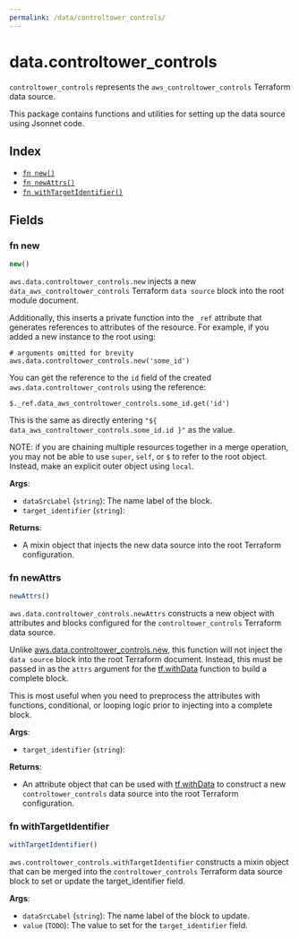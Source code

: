 ```yaml
---
permalink: /data/controltower_controls/
---
```


# data.controltower_controls

`controltower_controls` represents the `aws_controltower_controls` Terraform data source.



This package contains functions and utilities for setting up the data source using Jsonnet code.


## Index

* [`fn new()`](#fn-new)
* [`fn newAttrs()`](#fn-newattrs)
* [`fn withTargetIdentifier()`](#fn-withtargetidentifier)

## Fields

### fn new

```ts
new()
```


`aws.data.controltower_controls.new` injects a new `data_aws_controltower_controls` Terraform `data source`
block into the root module document.

Additionally, this inserts a private function into the `_ref` attribute that generates references to attributes of the
resource. For example, if you added a new instance to the root using:

    # arguments omitted for brevity
    aws.data.controltower_controls.new('some_id')

You can get the reference to the `id` field of the created `aws.data.controltower_controls` using the reference:

    $._ref.data_aws_controltower_controls.some_id.get('id')

This is the same as directly entering `"${ data_aws_controltower_controls.some_id.id }"` as the value.

NOTE: if you are chaining multiple resources together in a merge operation, you may not be able to use `super`, `self`,
or `$` to refer to the root object. Instead, make an explicit outer object using `local`.

**Args**:
  - `dataSrcLabel` (`string`): The name label of the block.
  - `target_identifier` (`string`): 

**Returns**:
- A mixin object that injects the new data source into the root Terraform configuration.


### fn newAttrs

```ts
newAttrs()
```


`aws.data.controltower_controls.newAttrs` constructs a new object with attributes and blocks configured for the `controltower_controls`
Terraform data source.

Unlike [aws.data.controltower_controls.new](#fn-controltowercontrolsnew), this function will not inject the `data source`
block into the root Terraform document. Instead, this must be passed in as the `attrs` argument for the
[tf.withData](https://github.com/tf-libsonnet/core/tree/main/docs#fn-withdata) function to build a complete block.

This is most useful when you need to preprocess the attributes with functions, conditional, or looping logic prior to
injecting into a complete block.

**Args**:
  - `target_identifier` (`string`): 

**Returns**:
  - An attribute object that can be used with [tf.withData](https://github.com/tf-libsonnet/core/tree/main/docs#fn-withdata) to construct a new `controltower_controls` data source into the root Terraform configuration.


### fn withTargetIdentifier

```ts
withTargetIdentifier()
```

`aws.controltower_controls.withTargetIdentifier` constructs a mixin object that can be merged into the `controltower_controls`
Terraform data source block to set or update the target_identifier field.



**Args**:
  - `dataSrcLabel` (`string`): The name label of the block to update.
  - `value` (`TODO`): The value to set for the `target_identifier` field.
